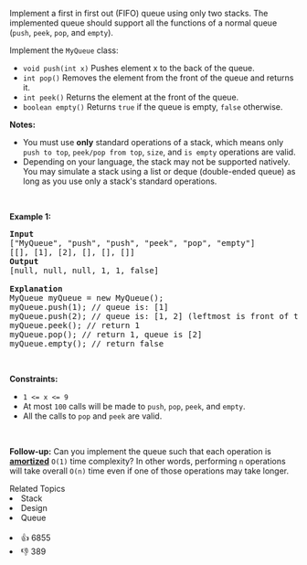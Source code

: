 <p>Implement a first in first out (FIFO) queue using only two stacks. The implemented queue should support all the functions of a normal queue (<code>push</code>, <code>peek</code>, <code>pop</code>, and <code>empty</code>).</p>

<p>Implement the <code>MyQueue</code> class:</p>

<ul> 
 <li><code>void push(int x)</code> Pushes element x to the back of the queue.</li> 
 <li><code>int pop()</code> Removes the element from the front of the queue and returns it.</li> 
 <li><code>int peek()</code> Returns the element at the front of the queue.</li> 
 <li><code>boolean empty()</code> Returns <code>true</code> if the queue is empty, <code>false</code> otherwise.</li> 
</ul>

<p><strong>Notes:</strong></p>

<ul> 
 <li>You must use <strong>only</strong> standard operations of a stack, which means only <code>push to top</code>, <code>peek/pop from top</code>, <code>size</code>, and <code>is empty</code> operations are valid.</li> 
 <li>Depending on your language, the stack may not be supported natively. You may simulate a stack using a list or deque (double-ended queue) as long as you use only a stack's standard operations.</li> 
</ul>

<p>&nbsp;</p> 
<p><strong class="example">Example 1:</strong></p>

<pre>
<strong>Input</strong>
["MyQueue", "push", "push", "peek", "pop", "empty"]
[[], [1], [2], [], [], []]
<strong>Output</strong>
[null, null, null, 1, 1, false]

<strong>Explanation</strong>
MyQueue myQueue = new MyQueue();
myQueue.push(1); // queue is: [1]
myQueue.push(2); // queue is: [1, 2] (leftmost is front of the queue)
myQueue.peek(); // return 1
myQueue.pop(); // return 1, queue is [2]
myQueue.empty(); // return false
</pre>

<p>&nbsp;</p> 
<p><strong>Constraints:</strong></p>

<ul> 
 <li><code>1 &lt;= x &lt;= 9</code></li> 
 <li>At most <code>100</code>&nbsp;calls will be made to <code>push</code>, <code>pop</code>, <code>peek</code>, and <code>empty</code>.</li> 
 <li>All the calls to <code>pop</code> and <code>peek</code> are valid.</li> 
</ul>

<p>&nbsp;</p> 
<p><strong>Follow-up:</strong> Can you implement the queue such that each operation is <strong><a href="https://en.wikipedia.org/wiki/Amortized_analysis" target="_blank">amortized</a></strong> <code>O(1)</code> time complexity? In other words, performing <code>n</code> operations will take overall <code>O(n)</code> time even if one of those operations may take longer.</p>

<div><div>Related Topics</div><div><li>Stack</li><li>Design</li><li>Queue</li></div></div><br><div><li>👍 6855</li><li>👎 389</li></div>